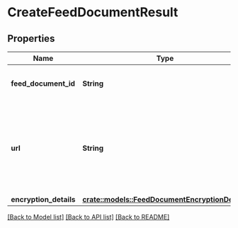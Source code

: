 # CreateFeedDocumentResult

## Properties

Name | Type | Description | Notes
------------ | ------------- | ------------- | -------------
**feed_document_id** | **String** | The identifier of the feed document. | 
**url** | **String** | The presigned URL for uploading the feed contents. This URL expires after 5 minutes. | 
**encryption_details** | [**crate::models::FeedDocumentEncryptionDetails**](FeedDocumentEncryptionDetails.md) |  | 

[[Back to Model list]](../README.md#documentation-for-models) [[Back to API list]](../README.md#documentation-for-api-endpoints) [[Back to README]](../README.md)


